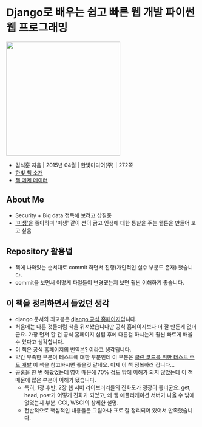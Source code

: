 # Django로 배우는 쉽고 빠른 웹 개발 파이썬 웹 프로그래밍

[<img src="http://image.yes24.com/goods/17295239/L" width="300px" />](http://www.yes24.com/24/goods/17295239?scode=032&OzSrank=1)


- 김석훈 지음 | 2015년 04월 | 한빛미디어(주) | 272쪽
- [한빛 책 소개](http://www.hanbit.co.kr/book/look.html?isbn=978-89-6848-181-9)
- [책 예제 데이터](http://www.hanbit.co.kr/exam/2181)

## About Me

- Security + Big data 접목해 보려고 삽질중
- ['미생'](http://cartoon.media.daum.net/webtoon/view/miseng)을 좋아하며 '미생' 같이 선이 굵고 인생에 대한 통찰을 주는 웹툰을 만들어 보고 싶음

## Repository 활용법

- 책에 나와있는 순서대로 commit 하면서 진행(개인적인 실수 부분도 존재) 했습니다.
- commit을 보면서 어떻게 파일들이 변경됐는지 보면 훨씬 이해하기 좋습니다.

## 이 책을 정리하면서 들었던 생각

- django 문서의 최고봉은 [django 공식 홈페이지](https://docs.djangoproject.com/)입니다.
- 처음에는 다른 것들처럼 책을 뒤져봤습니다만 공식 홈페이지보다 더 잘 만든게 없더군요. 가장 먼저 할 건 공식 홈페이지 섭렵 후에 다른걸 하시는게 훨씬 빠르게 배울 수 있다고 생각합니다.
- 이 책은 공식 홈페이지의 번역본? 이라고 생각됩니다.
- 약간 부족한 부분이 테스트에 대한 부분인데 이 부분은 [클린 코드를 위한 테스트 주도 개발](http://www.yes24.com/24/goods/16886031?scode=032&OzSrank=2) 이 책을 참고하시면 좋을것 같네요. 이제 이 책 정복하러 갑니다...
- 공홈을 한 번 해봤었는데 영어 때문에 70% 정도 밖에 이해가 되지 않았는데 이 책 때문에 많은 부분이 이해가 됐습니다.
  - 특히, 1장 후반, 2장 웹 서버 라이브러리들의 진화도가 굉장히 좋더군요. get, head, post가 어떻게 진화가 되었고, 왜 웹 애플리케이션 서버가 나올 수 밖에 없었는지 부분. CGI, WSGI의 상세한 설명.
  - 전반적으로 핵심적인 내용들은 그림아나 표로 잘 정리되어 있어서 만족했습니다.